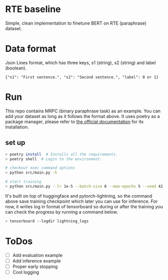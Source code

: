 # RTE baseline

Simple, clean implementation to finetune BERT on RTE (paraphrase) dataset.


# Data format

Json Lines format, which has three keys, s1 (string), s2 (string) and label (boolean).

```
{"s1": "First sentence.", "s2": "Second sentence.", "label": 0 or 1}
```


# Run

This repo contains MRPC (binary paraphrase task) as an example. You can add your dataset as long as it follows the format above.
It uses poetry as a package manager, please refer to [the official documentation](https://python-poetry.org/) for its installation.

## set up
```bash
> poetry install  # Installs all the requirements.
> poetry shell  # Login to the environment.
```

```bash
# checkout exec command options
> python src/main.py -h

# start training
> python src/main.py --lr 1e-5 --batch-size 8 --max-epochs 5 --seed 42 --dpath ./data/ --default-root-dir ./ --gpus 0
```

It's built on top of huggingface and pytorch-lightning, so the command above save training checkpoint which later you can use for inference. For now, it writes log in format of tensorboard so during or after the training you can check the progress by running a command below.

```bash
> tensorboard --logdir lightning_logs
```


# ToDos

- [ ] Add evaluation example
- [ ] Add inference example
- [ ] Proper early stopping
- [ ] Cool logging

